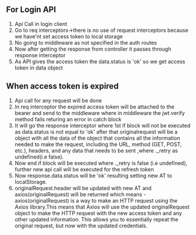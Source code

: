 ## For Login API

1. Api Call in login client
2. Go to req interceptors->there is no use of request interceptors because we have'nt set access token to local storage
3. No going to middleware as not specified in the auth routes
4. Now after getting the response from controller it passes through response interceptor
5. As API gives the access token the data.status is 'ok' so we get access token in data object

## When access token is expired

1. Api call for any request will be done
2. In req interceptor the expired access token will be attached to the bearer and send to the middleware where in middleware the jwt.verify method fails returing an error in catch block
3. It will go the response interceptor where 1st if block will not be executed as data.status is not equal to 'ok' after that originalrequest will be a object with all the data of the object that contains all the information needed to make the request, including the URL, method (GET, POST, etc.), headers, and any data that needs to be sent ,where .\_retry as undefined(i.e false).
4. Now end if block will be executed where .\_retry is false (i.e undefined), further new api call will be executed for the refresh token
5. Now response.data.status will be 'ok' resulting setting new AT to localStorage.
6. originalRequest.header will be updated with new AT and axios(originalRequest) will be returned which means - axios(originalRequest) is a way to make an HTTP request using the Axios library.This means that Axios will use the updated originalRequest object to make the HTTP request with the new access token and any other updated information. This allows you to essentially repeat the original request, but now with the updated credentials.
